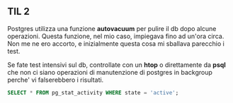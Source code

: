 
## TIL 2

Postgres utilizza una funzione __autovacuum__ per pulire il db dopo alcune operazioni. Questa funzione, nel mio caso, impiegava fino ad un'ora circa. Non me ne ero accorto, e inizialmente questa cosa mi sballava parecchio i test. 

Se fate test intensivi sul db, controllate con un __htop__ o direttamente da __psql__ che non ci siano operazioni di manutenzione di postgres in backgroup perche' vi falserebbero i risultati.

```sql
SELECT * FROM pg_stat_activity WHERE state = 'active';

``` 
